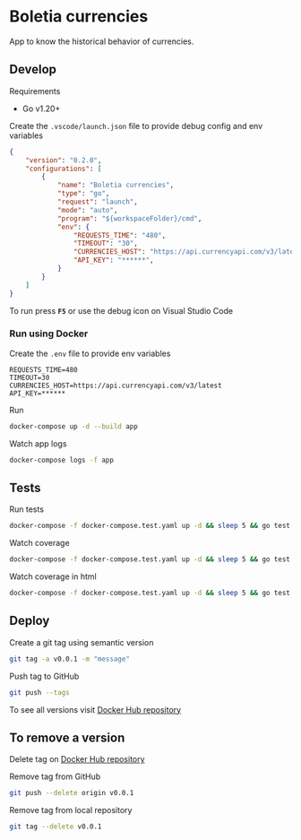 # Boletia currencies

App to know the historical behavior of currencies.

## Develop

Requirements

- Go v1.20+

Create the `.vscode/launch.json` file to provide debug config and env variables

```json
{
    "version": "0.2.0",
    "configurations": [
        {
            "name": "Boletia currencies",
            "type": "go",
            "request": "launch",
            "mode": "auto",
            "program": "${workspaceFolder}/cmd",
            "env": {
                "REQUESTS_TIME": "480",
                "TIMEOUT": "30",
                "CURRENCIES_HOST": "https://api.currencyapi.com/v3/latest",
                "API_KEY": "******",
            }
        }
    ]
}
```

To run press **`F5`** or use the debug icon on Visual Studio Code

### Run using Docker

Create the `.env` file to provide env variables

```
REQUESTS_TIME=480
TIMEOUT=30
CURRENCIES_HOST=https://api.currencyapi.com/v3/latest
API_KEY=******
```

Run

```bash
docker-compose up -d --build app
```

Watch app logs

```bash
docker-compose logs -f app
```

## Tests

Run tests

```bash
docker-compose -f docker-compose.test.yaml up -d && sleep 5 && go test -v ./... ; docker-compose down
```

Watch coverage

```bash
docker-compose -f docker-compose.test.yaml up -d && sleep 5 && go test ./... -coverprofile cover.out && go tool cover -func cover.out ; docker-compose down
```

Watch coverage in html

```bash
docker-compose -f docker-compose.test.yaml up -d && sleep 5 && go test ./... -coverprofile cover.out && go tool cover -html=cover.out ; docker-compose down
```

## Deploy

Create a git tag using semantic version

```bash
git tag -a v0.0.1 -m "message"
```

Push tag to GitHub

```bash
git push --tags
```

To see all versions visit [Docker Hub repository](https://hub.docker.com/repository/docker/edwincoding/boletia-currencies/)

## To remove a version

Delete tag on [Docker Hub repository](https://hub.docker.com/repository/docker/edwincoding/boletia-currencies/)

Remove tag from GitHub

```bash
git push --delete origin v0.0.1
```

Remove tag from local repository

```bash
git tag --delete v0.0.1
```
